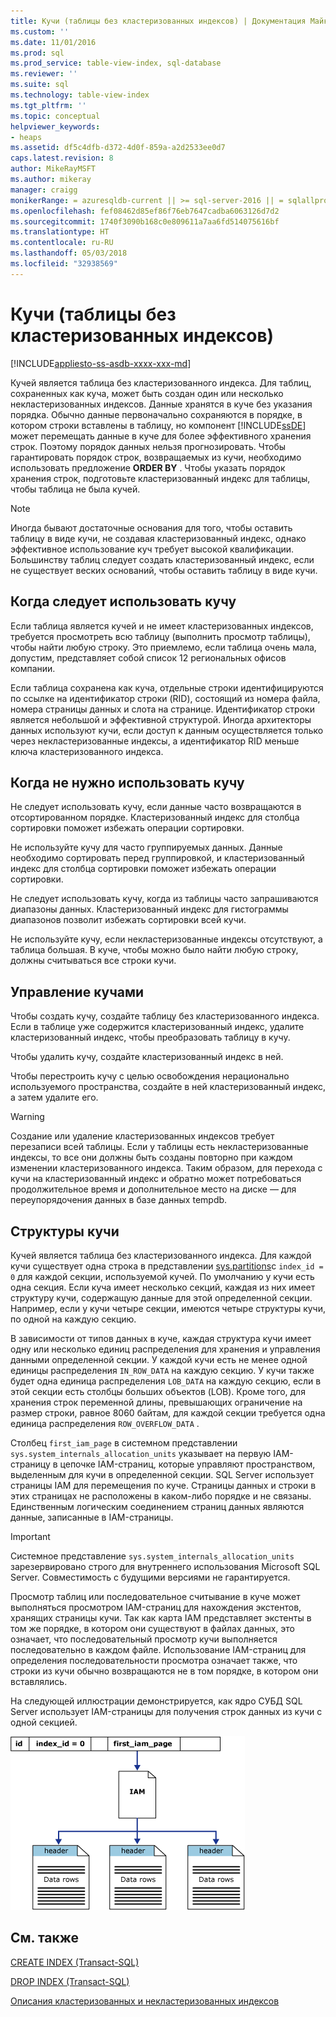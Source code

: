 ```yaml
---
title: Кучи (таблицы без кластеризованных индексов) | Документация Майкрософт
ms.custom: ''
ms.date: 11/01/2016
ms.prod: sql
ms.prod_service: table-view-index, sql-database
ms.reviewer: ''
ms.suite: sql
ms.technology: table-view-index
ms.tgt_pltfrm: ''
ms.topic: conceptual
helpviewer_keywords:
- heaps
ms.assetid: df5c4dfb-d372-4d0f-859a-a2d2533ee0d7
caps.latest.revision: 8
author: MikeRayMSFT
ms.author: mikeray
manager: craigg
monikerRange: = azuresqldb-current || >= sql-server-2016 || = sqlallproducts-allversions
ms.openlocfilehash: fef08462d85ef86f76eb7647cadba6063126d7d2
ms.sourcegitcommit: 1740f3090b168c0e809611a7aa6fd514075616bf
ms.translationtype: HT
ms.contentlocale: ru-RU
ms.lasthandoff: 05/03/2018
ms.locfileid: "32938569"
---
```

# <a name="heaps-tables-without-clustered-indexes"></a>Кучи (таблицы без кластеризованных индексов)
[!INCLUDE[appliesto-ss-asdb-xxxx-xxx-md](../../includes/appliesto-ss-asdb-xxxx-xxx-md.md)]

  Кучей является таблица без кластеризованного индекса. Для таблиц, сохраненных как куча, может быть создан один или несколько некластеризованных индексов. Данные хранятся в куче без указания порядка. Обычно данные первоначально сохраняются в порядке, в котором строки вставлены в таблицу, но компонент [!INCLUDE[ssDE](../../includes/ssde-md.md)] может перемещать данные в куче для более эффективного хранения строк. Поэтому порядок данных нельзя прогнозировать. Чтобы гарантировать порядок строк, возвращаемых из кучи, необходимо использовать предложение **ORDER BY** . Чтобы указать порядок хранения строк, подготовьте кластеризованный индекс для таблицы, чтобы таблица не была кучей.  
  
> [!NOTE]  
>  Иногда бывают достаточные основания для того, чтобы оставить таблицу в виде кучи, не создавая кластеризованный индекс, однако эффективное использование куч требует высокой квалификации. Большинству таблиц следует создать кластеризованный индекс, если не существует веских оснований, чтобы оставить таблицу в виде кучи.  
  
## <a name="when-to-use-a-heap"></a>Когда следует использовать кучу  
 Если таблица является кучей и не имеет кластеризованных индексов, требуется просмотреть всю таблицу (выполнить просмотр таблицы), чтобы найти любую строку. Это приемлемо, если таблица очень мала, допустим, представляет собой список 12 региональных офисов компании.  
  
 Если таблица сохранена как куча, отдельные строки идентифицируются по ссылке на идентификатор строки (RID), состоящий из номера файла, номера страницы данных и слота на странице. Идентификатор строки является небольшой и эффективной структурой. Иногда архитекторы данных используют кучи, если доступ к данным осуществляется только через некластеризованные индексы, а идентификатор RID меньше ключа кластеризованного индекса.  
  
## <a name="when-not-to-use-a-heap"></a>Когда не нужно использовать кучу  
 Не следует использовать кучу, если данные часто возвращаются в отсортированном порядке. Кластеризованный индекс для столбца сортировки поможет избежать операции сортировки.  
  
 Не используйте кучу для часто группируемых данных. Данные необходимо сортировать перед группировкой, и кластеризованный индекс для столбца сортировки поможет избежать операции сортировки.  
  
 Не следует использовать кучу, когда из таблицы часто запрашиваются диапазоны данных.  Кластеризованный индекс для гистограммы диапазонов позволит избежать сортировки всей кучи.  
  
 Не используйте кучу, если некластеризованные индексы отсутствуют, а таблица большая. В куче, чтобы можно было найти любую строку, должны считываться все строки кучи.  
  
## <a name="managing-heaps"></a>Управление кучами  
 Чтобы создать кучу, создайте таблицу без кластеризованного индекса. Если в таблице уже содержится кластеризованный индекс, удалите кластеризованный индекс, чтобы преобразовать таблицу в кучу.  
  
 Чтобы удалить кучу, создайте кластеризованный индекс в ней.  
  
 Чтобы перестроить кучу с целью освобождения нерационально используемого пространства, создайте в ней кластеризованный индекс, а затем удалите его.  
  
> [!WARNING]  
>  Создание или удаление кластеризованных индексов требует перезаписи всей таблицы. Если у таблицы есть некластеризованные индексы, то все они должны быть созданы повторно при каждом изменении кластеризованного индекса. Таким образом, для перехода с кучи на кластеризованный индекс и обратно может потребоваться продолжительное время и дополнительное место на диске — для переупорядочения данных в базе данных tempdb.  

## <a name="heap-structures"></a>Структуры кучи


Кучей является таблица без кластеризованного индекса. Для каждой кучи существует одна строка в представлении [sys.partitions](../../relational-databases/system-catalog-views/sys-partitions-transact-sql.md)с `index_id = 0` для каждой секции, используемой кучей. По умолчанию у кучи есть одна секция. Если куча имеет несколько секций, каждая из них имеет структуру кучи, содержащую данные для этой определенной секции. Например, если у кучи четыре секции, имеются четыре структуры кучи, по одной на каждую секцию.

В зависимости от типов данных в куче, каждая структура кучи имеет одну или несколько единиц распределения для хранения и управления данными определенной секции. У каждой кучи есть не менее одной единицы распределения `IN_ROW_DATA` на каждую секцию. У кучи также будет одна единица распределения `LOB_DATA` на каждую секцию, если в этой секции есть столбцы больших объектов (LOB). Кроме того, для хранения строк переменной длины, превышающих ограничение на размер строки, равное 8060 байтам, для каждой секции требуется одна единица распределения `ROW_OVERFLOW_DATA` .

Столбец `first_iam_page` в системном представлении `sys.system_internals_allocation_units` указывает на первую IAM-страницу в цепочке IAM-страниц, которые управляют пространством, выделенным для кучи в определенной секции. SQL Server использует страницы IAM для перемещения по куче. Страницы данных и строки в этих страницах не расположены в каком-либо порядке и не связаны. Единственным логическим соединением страниц данных являются данные, записанные в IAM-страницы.

> [!IMPORTANT]  
> Системное представление `sys.system_internals_allocation_units` зарезервировано строго для внутреннего использования Microsoft SQL Server. Совместимость с будущими версиями не гарантируется.
 
Просмотр таблиц или последовательное считывание в куче может выполняться просмотром IAM-страниц для нахождения экстентов, хранящих страницы кучи. Так как карта IAM представляет экстенты в том же порядке, в котором они существуют в файлах данных, это означает, что последовательный просмотр кучи выполняется последовательно в каждом файле. Использование IAM-страниц для определения последовательности просмотра означает также, что строки из кучи обычно возвращаются не в том порядке, в котором они вставлялись.

На следующей иллюстрации демонстрируется, как ядро СУБД SQL Server использует IAM-страницы для получения строк данных из кучи с одной секцией. 

![куча_iam](../../relational-databases/indexes/media/iam-heap.gif)

  
## <a name="related-content"></a>См. также  
 [CREATE INDEX &#40;Transact-SQL&#41;](../../t-sql/statements/create-index-transact-sql.md)  
  
 [DROP INDEX (Transact-SQL)](../../t-sql/statements/drop-index-transact-sql.md)  
  
 [Описания кластеризованных и некластеризованных индексов](../../relational-databases/indexes/clustered-and-nonclustered-indexes-described.md)  
  
  
